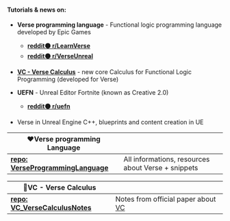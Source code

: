 #### Tutorials & news on:
* **Verse programming language** - Functional logic programming language developed by Epic Games
   * **[reddit🟠 r/LearnVerse](https://reddit.com/r/LearnVerse)**
   * **[reddit🟠 r/VerseUnreal](https://reddit.com/r/VerseUnreal)**

 * **[VC - Verse Calculus](https://simon.peytonjones.org/assets/pdfs/verse-March23.pdf)** - new core Calculus for Functional Logic Programming (developed for Verse)
* **UEFN** - Unreal Editor Fortnite (known as Creative 2.0)
   * **[reddit🟠 r/uefn](https://reddit.com/r/uefn)**
*  Verse in Unreal Engine C++, blueprints and content creation in UE

|❤Verse programming Language||
|---------------------------|-----------|
|**[repo: VerseProgrammingLanguage](https://github.com/UnrealVerseGuru/VerseProgrammingLanguage)**| All informations, resources about Verse + snippets |

|💜VC - Verse Calculus||
|---------------------------|-----------|
|**[repo: VC_VerseCalculusNotes](https://github.com/UnrealVerseGuru/VC_VerseCalculus)**| Notes from official paper about [VC](https://simon.peytonjones.org/assets/pdfs/verse-March23.pdf) |
